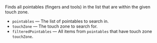 Finds all pointables (fingers and tools) in the list that are within the given touch zone.

   - `pointables` — The list of pointables to search in.
   - `touchZone` — The touch zone to search for.
   - `filteredPointables` — All items from `pointables` that have touch zone `touchZone`.
